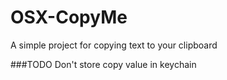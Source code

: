 # OSX-CopyMe

A simple project for copying text to your clipboard

###TODO
Don't store copy value in keychain
